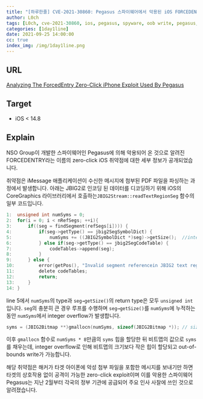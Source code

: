 ```yaml
---
title: "[하루한줄] CVE-2021-30860: Pegasus 스파이웨어에서 악용된 iOS FORCEDENTRY 취약점"
author: L0ch
tags: [L0ch, cve-2021-30860, ios, pegasus, spyware, oob write, pegasus, forcedentry, integer overflow]
categories: [1day1line]
date: 2021-09-25 14:00:00
cc: true
index_img: /img/1day1line.png
---
```


## URL

[Analyzing The ForcedEntry Zero-Click iPhone Exploit Used By Pegasus](https://www.trendmicro.com/en_us/research/21/i/analyzing-pegasus-spywares-zero-click-iphone-exploit-forcedentry.html)

## Target

- iOS < 14.8

## Explain

NSO Group이 개발한 스파이웨어인 Pegasus에 의해 악용되어 온 것으로 알려진 FORCEDENTRY라는 이름의 zero-click iOS 취약점에 대한 세부 정보가 공개되었습니다.

취약점은 iMessage 애플리케이션이 수신한 메시지에 첨부된 PDF 파일을 파싱하는 과정에서 발생합니다. 아래는 JBIG2로 인코딩 된 데이터를 디코딩하기 위해 iOS의 CoreGraphics 라이브러리에서 호출하는`JBIG2Stream::readTextRegionSeg` 함수의 일부 코드입니다.

```c
1:	unsigned int numSyms = 0;
2:	for(i = 0; i < nRefSegs; ++i){
3:		if((seg = findSegment(refSegs[i]))) {
4:			if(seg->getType() == jbig2SegSymbolDict) {
5:				numSyms += ((JBIG2SymbolDict *)seg)->getSize();  //integer overflow
6:			} else if(seg->getType() == jbig2SegCodeTable) {
7:				codeTables->append(seg);
8:			}
9:		} else {
10:			error(getPos(), "Invalid segment referencein JBIG2 text region");
11:			delete codeTables;
12:			return;
13:		}
14:	}
```

line 5에서 `numSyms`의 type과 `seg→getSize()`의 return type은 모두 `unsigned int`입니다. `seg`의 충분히 큰 경우 루프를 수행하며 `seg→getSize()`를 `numSyms`에 누적하는 동안 `numSyms`에서 integer overflow가 발생합니다.

```c
syms = (JBIG2Bitmap **)gmallocn(numSyms, sizeof(JBIG2Bitmap *)); // size of JBIG2Bitmap = 8
```

이후 `gmallocn` 함수로 `numSyms * 8`만큼의 `syms` 힙을 할당한 뒤 비트맵의 값으로 `syms`를 채우는데, integer overflow로 인해 비트맵의 크기보다 작은 힙이 할당되고 out-of-bounds write가 가능합니다.

해당 취약점은 해커가 타겟 아이폰에 악성 첨부 파일을 포함한 메시지를 보내기만 하면 타겟의 상호작용 없이 공격이 가능한 zero-click exploit이며 이를 악용한 스파이웨어 Pegasus는 지난 2월부터 각국의 정부 기관에 공급되어 주요 인사 사찰에 쓰인 것으로 알려졌습니다.